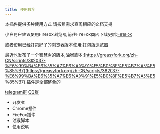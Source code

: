 ```yaml
---
title: 使用教程
---
```

本插件提供多种使用方式
请按照需求查阅相应的文档支持

小白用户建议使用FireFox浏览器,前往FireFox商店下载更新:[FireFox](/1-UserGuide/1-2-firefox.html)

或者使用已经打包好了的浏览器版本使用:[打包版浏览器](/1-UserGuide/1-1-chrome.html#%E6%8B%96%E6%8B%BD%E5%AE%89%E8%A3%85crx%E6%A8%A1%E5%BC%8F)

最近也发布了一个智慧树的版本,油猴脚本:[https://greasyfork.org/zh-CN/scripts/382037-%E6%99%BA%E6%85%A7%E6%A0%91%E5%B0%8F%E5%B7%A5%E5%85%B7](https://greasyfork.org/zh-CN/scripts/382037-%E6%99%BA%E6%85%A7%E6%A0%91%E5%B0%8F%E5%B7%A5%E5%85%B7),插件是全部整合的

[telegram群](https://t.me/joinchat/MHU8Gg2fP3Q51HLY2wqmQA) [QQ群](https://shang.qq.com/wpa/qunwpa?idkey=9bddd2564d84bd999940de422d1c0c70f87ecaf02fe9d7c60389fc2b376179eb)

- 开发者
- Chrome插件
- FireFox插件
- 油猴脚本
- 使用说明